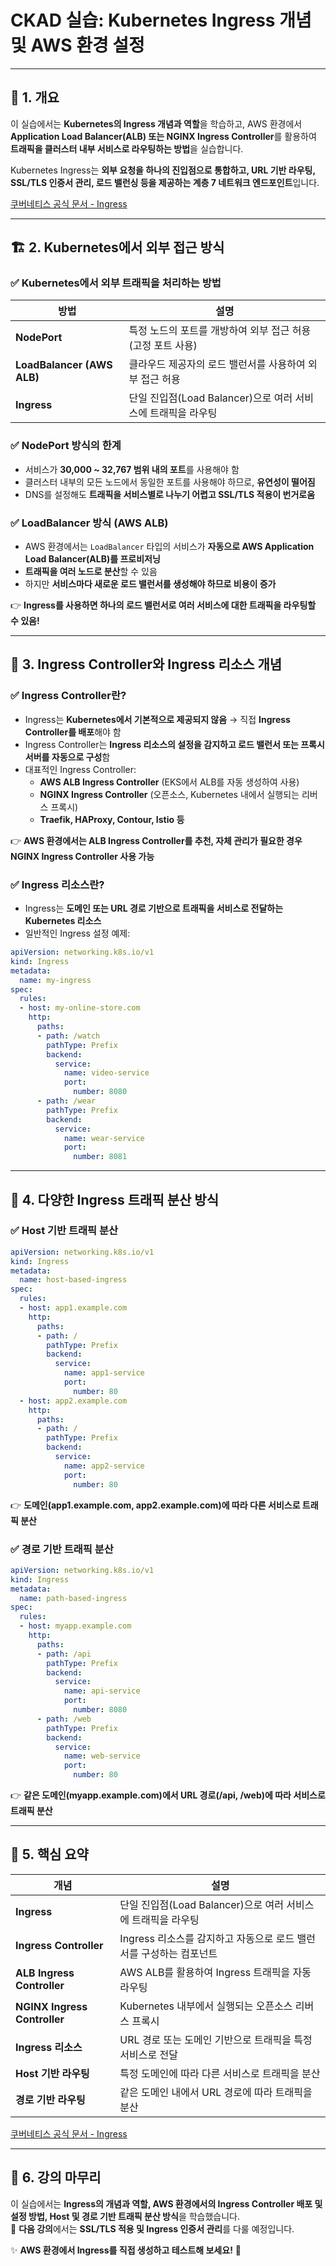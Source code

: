 # CKAD 실습: Kubernetes Ingress 개념 및 AWS 환경 설정

---

## 📌 1. 개요

이 실습에서는 **Kubernetes의 Ingress 개념과 역할**을 학습하고, AWS 환경에서 **Application Load Balancer(ALB) 또는 NGINX Ingress Controller**를 활용하여 **트래픽을 클러스터 내부 서비스로 라우팅하는 방법**을 실습합니다.

Kubernetes Ingress는 **외부 요청을 하나의 진입점으로 통합하고, URL 기반 라우팅, SSL/TLS 인증서 관리, 로드 밸런싱 등을 제공하는 계층 7 네트워크 엔드포인트**입니다.

[쿠버네티스 공식 문서 - Ingress](https://kubernetes.io/docs/concepts/services-networking/ingress/)

---

## 🏗 2. Kubernetes에서 외부 접근 방식

### ✅ Kubernetes에서 외부 트래픽을 처리하는 방법
| 방법 | 설명 |
|-------------|------|
| **NodePort** | 특정 노드의 포트를 개방하여 외부 접근 허용 (고정 포트 사용) |
| **LoadBalancer (AWS ALB)** | 클라우드 제공자의 로드 밸런서를 사용하여 외부 접근 허용 |
| **Ingress** | 단일 진입점(Load Balancer)으로 여러 서비스에 트래픽을 라우팅 |

### ✅ NodePort 방식의 한계
- 서비스가 **30,000 ~ 32,767 범위 내의 포트**를 사용해야 함
- 클러스터 내부의 모든 노드에서 동일한 포트를 사용해야 하므로, **유연성이 떨어짐**
- DNS를 설정해도 **트래픽을 서비스별로 나누기 어렵고 SSL/TLS 적용이 번거로움**

### ✅ LoadBalancer 방식 (AWS ALB)
- AWS 환경에서는 `LoadBalancer` 타입의 서비스가 **자동으로 AWS Application Load Balancer(ALB)를 프로비저닝**
- **트래픽을 여러 노드로 분산**할 수 있음
- 하지만 **서비스마다 새로운 로드 밸런서를 생성해야 하므로 비용이 증가**

👉 **Ingress를 사용하면 하나의 로드 밸런서로 여러 서비스에 대한 트래픽을 라우팅할 수 있음!**

---

## 🚀 3. Ingress Controller와 Ingress 리소스 개념

### ✅ Ingress Controller란?
- Ingress는 **Kubernetes에서 기본적으로 제공되지 않음** → 직접 **Ingress Controller를 배포**해야 함
- Ingress Controller는 **Ingress 리소스의 설정을 감지하고 로드 밸런서 또는 프록시 서버를 자동으로 구성**함
- 대표적인 Ingress Controller:
  - **AWS ALB Ingress Controller** (EKS에서 ALB를 자동 생성하여 사용)
  - **NGINX Ingress Controller** (오픈소스, Kubernetes 내에서 실행되는 리버스 프록시)
  - **Traefik, HAProxy, Contour, Istio 등**

👉 **AWS 환경에서는 ALB Ingress Controller를 추천, 자체 관리가 필요한 경우 NGINX Ingress Controller 사용 가능**

### ✅ Ingress 리소스란?
- Ingress는 **도메인 또는 URL 경로 기반으로 트래픽을 서비스로 전달하는 Kubernetes 리소스**
- 일반적인 Ingress 설정 예제:
```yaml
apiVersion: networking.k8s.io/v1
kind: Ingress
metadata:
  name: my-ingress
spec:
  rules:
  - host: my-online-store.com
    http:
      paths:
      - path: /watch
        pathType: Prefix
        backend:
          service:
            name: video-service
            port:
              number: 8080
      - path: /wear
        pathType: Prefix
        backend:
          service:
            name: wear-service
            port:
              number: 8081
```

---

## 🔄 4. 다양한 Ingress 트래픽 분산 방식

### ✅ Host 기반 트래픽 분산
```yaml
apiVersion: networking.k8s.io/v1
kind: Ingress
metadata:
  name: host-based-ingress
spec:
  rules:
  - host: app1.example.com
    http:
      paths:
      - path: /
        pathType: Prefix
        backend:
          service:
            name: app1-service
            port:
              number: 80
  - host: app2.example.com
    http:
      paths:
      - path: /
        pathType: Prefix
        backend:
          service:
            name: app2-service
            port:
              number: 80
```
👉 **도메인(app1.example.com, app2.example.com)에 따라 다른 서비스로 트래픽 분산**

### ✅ 경로 기반 트래픽 분산
```yaml
apiVersion: networking.k8s.io/v1
kind: Ingress
metadata:
  name: path-based-ingress
spec:
  rules:
  - host: myapp.example.com
    http:
      paths:
      - path: /api
        pathType: Prefix
        backend:
          service:
            name: api-service
            port:
              number: 8080
      - path: /web
        pathType: Prefix
        backend:
          service:
            name: web-service
            port:
              number: 80
```
👉 **같은 도메인(myapp.example.com)에서 URL 경로(/api, /web)에 따라 서비스로 트래픽 분산**

---

## 🎯 5. 핵심 요약

| 개념 | 설명 |
|------|------|
| **Ingress** | 단일 진입점(Load Balancer)으로 여러 서비스에 트래픽을 라우팅 |
| **Ingress Controller** | Ingress 리소스를 감지하고 자동으로 로드 밸런서를 구성하는 컴포넌트 |
| **ALB Ingress Controller** | AWS ALB를 활용하여 Ingress 트래픽을 자동 라우팅 |
| **NGINX Ingress Controller** | Kubernetes 내부에서 실행되는 오픈소스 리버스 프록시 |
| **Ingress 리소스** | URL 경로 또는 도메인 기반으로 트래픽을 특정 서비스로 전달 |
| **Host 기반 라우팅** | 특정 도메인에 따라 다른 서비스로 트래픽을 분산 |
| **경로 기반 라우팅** | 같은 도메인 내에서 URL 경로에 따라 트래픽을 분산 |

[쿠버네티스 공식 문서 - Ingress](https://kubernetes.io/docs/concepts/services-networking/ingress/)

---

## 🎉 6. 강의 마무리

이 실습에서는 **Ingress의 개념과 역할, AWS 환경에서의 Ingress Controller 배포 및 설정 방법, Host 및 경로 기반 트래픽 분산 방식**을 학습했습니다.  
💪 **다음 강의**에서는 **SSL/TLS 적용 및 Ingress 인증서 관리**를 다룰 예정입니다.

✨ **AWS 환경에서 Ingress를 직접 생성하고 테스트해 보세요!** 🚀

